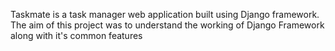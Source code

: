 Taskmate is a task manager web application built using Django framework. The aim of this project was to understand the working of Django Framework along with it's common features
